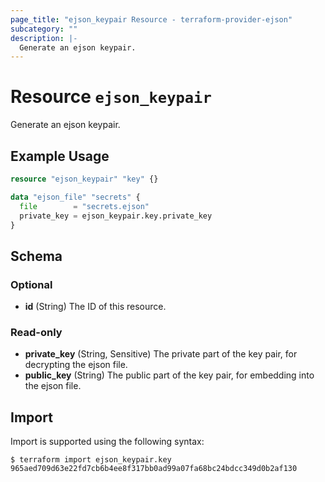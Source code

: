 ```yaml
---
page_title: "ejson_keypair Resource - terraform-provider-ejson"
subcategory: ""
description: |-
  Generate an ejson keypair.
---
```


# Resource `ejson_keypair`

Generate an ejson keypair.

## Example Usage

```terraform
resource "ejson_keypair" "key" {}

data "ejson_file" "secrets" {
  file        = "secrets.ejson"
  private_key = ejson_keypair.key.private_key
}
```

## Schema

### Optional

- **id** (String) The ID of this resource.

### Read-only

- **private_key** (String, Sensitive) The private part of the key pair, for decrypting the ejson file.
- **public_key** (String) The public part of the key pair, for embedding into the ejson file.

## Import

Import is supported using the following syntax:

```shell
$ terraform import ejson_keypair.key 965aed709d63e22fd7cb6b4ee8f317bb0ad99a07fa68bc24bdcc349d0b2af130
```
